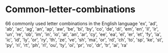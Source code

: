 # Common-letter-combinations
66 commonly used letter combinations in the English language
'ex', 'ad', 'ab', 'ac', 'ag', 'an', 'ap', 'aw', 'be', 'bi', 'by', 'co', 'de', 'di', 'em', 'en', 'il', 'ir', 'un', 're', 'ob', 'im', 'in', 'io', 'al', 'an', 'ar', 'cy', 'ee', 'ea', 'el', 'er', 'et', 'fy', 'ia', 'ic', 'id', 'ly', 'or', 'ry', 'th', 'ze', 've', 'sh', 'ma', 'or', 'rd', 'ch', 'to', 'sp', 'ke', 'st', 'py', 'ri', 'rt', 'ph', 'rl', 'ou', 'ty', 'oi', 'pr', 'ro', 'dr', 'tr', 'ai', 'ra'

